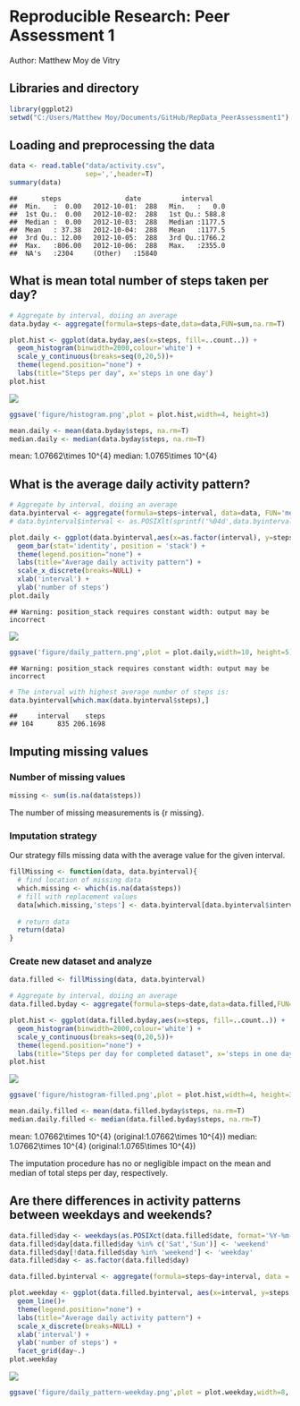 # Reproducible Research: Peer Assessment 1
Author: Matthew Moy de Vitry

## Libraries and directory

```r
library(ggplot2)
setwd("C:/Users/Matthew Moy/Documents/GitHub/RepData_PeerAssessment1")
```

## Loading and preprocessing the data

```r
data <- read.table("data/activity.csv",
                   sep=',',header=T)
summary(data)
```

```
##      steps                date          interval     
##  Min.   :  0.00   2012-10-01:  288   Min.   :   0.0  
##  1st Qu.:  0.00   2012-10-02:  288   1st Qu.: 588.8  
##  Median :  0.00   2012-10-03:  288   Median :1177.5  
##  Mean   : 37.38   2012-10-04:  288   Mean   :1177.5  
##  3rd Qu.: 12.00   2012-10-05:  288   3rd Qu.:1766.2  
##  Max.   :806.00   2012-10-06:  288   Max.   :2355.0  
##  NA's   :2304     (Other)   :15840
```


## What is mean total number of steps taken per day?

```r
# Aggregate by interval, doiing an average
data.byday <- aggregate(formula=steps~date,data=data,FUN=sum,na.rm=T)

plot.hist <- ggplot(data.byday,aes(x=steps, fill=..count..)) +
  geom_histogram(binwidth=2000,colour='white') +
  scale_y_continuous(breaks=seq(0,20,5))+
  theme(legend.position="none") + 
  labs(title="Steps per day", x='steps in one day')
plot.hist
```

![](PA1_template_files/figure-html/unnamed-chunk-3-1.png) 

```r
ggsave('figure/histogram.png',plot = plot.hist,width=4, height=3)

mean.daily <- mean(data.byday$steps, na.rm=T)
median.daily <- median(data.byday$steps, na.rm=T)
```
mean: 1.07662\times 10^{4}
median: 1.0765\times 10^{4}

## What is the average daily activity pattern?

```r
# Aggregate by interval, doiing an average
data.byinterval <- aggregate(formula=steps~interval, data=data, FUN='mean', na.rm=T)
# data.byinterval$interval <- as.POSIXlt(sprintf('%04d',data.byinterval$interval), format='%H%M')

plot.daily <- ggplot(data.byinterval,aes(x=as.factor(interval), y=steps, fill=steps)) +
  geom_bar(stat='identity', position = 'stack') +
  theme(legend.position="none") + 
  labs(title="Average daily activity pattern") + 
  scale_x_discrete(breaks=NULL) +
  xlab('interval') +
  ylab('number of steps')
plot.daily
```

```
## Warning: position_stack requires constant width: output may be incorrect
```

![](PA1_template_files/figure-html/unnamed-chunk-4-1.png) 

```r
ggsave('figure/daily_pattern.png',plot = plot.daily,width=10, height=5)
```

```
## Warning: position_stack requires constant width: output may be incorrect
```

```r
# The interval with highest average number of steps is:  
data.byinterval[which.max(data.byinterval$steps),]
```

```
##     interval    steps
## 104      835 206.1698
```

## Imputing missing values

### Number of missing values

```r
missing <- sum(is.na(data$steps))
```
The number of missing measurements is {r missing}.

### Imputation strategy

Our strategy fills missing data with the average value for the given interval.


```r
fillMissing <- function(data, data.byinterval){
  # find location of missing data
  which.missing <- which(is.na(data$steps))
  # fill with replacement values
  data[which.missing,'steps'] <- data.byinterval[data.byinterval$interval %in% data[which.missing, 'interval'],'steps']
  
  # return data
  return(data)
}
```

### Create new dataset and analyze


```r
data.filled <- fillMissing(data, data.byinterval)

# Aggregate by interval, doiing an average
data.filled.byday <- aggregate(formula=steps~date,data=data.filled,FUN=sum,na.rm=T)

plot.hist <- ggplot(data.filled.byday,aes(x=steps, fill=..count..)) +
  geom_histogram(binwidth=2000,colour='white') +
  scale_y_continuous(breaks=seq(0,20,5))+
  theme(legend.position="none") + 
  labs(title="Steps per day for completed dataset", x='steps in one day')
plot.hist
```

![](PA1_template_files/figure-html/unnamed-chunk-7-1.png) 

```r
ggsave('figure/histogram-filled.png',plot = plot.hist,width=4, height=3)

mean.daily.filled <- mean(data.filled.byday$steps, na.rm=T)
median.daily.filled <- median(data.filled.byday$steps, na.rm=T)
```

mean: 1.07662\times 10^{4} (original:1.07662\times 10^{4})
median: 1.07662\times 10^{4} (original:1.0765\times 10^{4})

The imputation procedure has no or negligible impact on the mean and median of total steps per day, respectively.

## Are there differences in activity patterns between weekdays and weekends?

```r
data.filled$day <- weekdays(as.POSIXct(data.filled$date, format='%Y-%m-%d'),T)
data.filled$day[data.filled$day %in% c('Sat','Sun')] <- 'weekend'
data.filled$day[!data.filled$day %in% 'weekend'] <- 'weekday'
data.filled$day <- as.factor(data.filled$day)

data.filled.byinterval <- aggregate(formula=steps~day+interval, data = data.filled, FUN='mean')

plot.weekday <- ggplot(data.filled.byinterval, aes(x=interval, y=steps, colour=day)) +
  geom_line()+
  theme(legend.position="none") + 
  labs(title="Average daily activity pattern") + 
  scale_x_discrete(breaks=NULL) +
  xlab('interval') +
  ylab('number of steps') + 
  facet_grid(day~.)
plot.weekday
```

![](PA1_template_files/figure-html/Weekdays-1.png) 

```r
ggsave('figure/daily_pattern-weekday.png',plot = plot.weekday,width=8, height=6)
```


